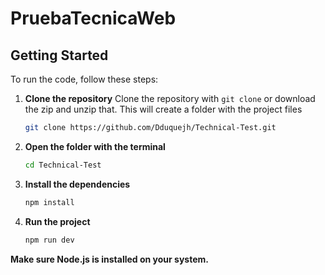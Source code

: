 # PruebaTecnicaWeb

## Getting Started

To run the code, follow these steps:

  1.  **Clone the repository**
      Clone the repository with `git clone` or download the zip and unzip that. This will create a folder with the project files
      ```sh
      git clone https://github.com/Dduquejh/Technical-Test.git
      ```
  2.  **Open the folder with the terminal**
      ```sh
      cd Technical-Test
      ```
  4.  **Install the dependencies**
      ```sh
      npm install
      ```
  5.  **Run the project**
      ```sh
      npm run dev
      ```

**Make sure Node.js is installed on your system.**